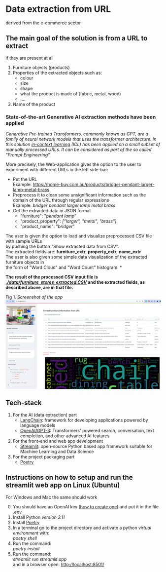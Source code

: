 # Data extraction from URL 
derived from the e-commerce sector

## The main goal of the solution is from a URL to extract 
if they are present at all

1. Furniture objects (products)
2. Properties of the extracted objects such as:
    * colour
    * size
    * shape
    * what the product is made of (fabric, metal, wood)
    * .... 
3. Name of the product

### State-of-the-art Generative AI extraction methods have been applied
_Generative Pre-trained Transformers, commonly known as GPT, are a family of neural network models that uses the transformer architecture. In this solution [in-context learning](https://ai.stanford.edu/blog/understanding-incontext/) (ICL) has been applied on a small subset of manually processed URLs. It can be considered as part of the so called "Prompt Engineering"._

More precisely, the Web-application gives the option to the user to experiment with
different URLs in the left side-bar:
- Put the URL \
Example: https://home-buy.com.au/products/bridger-pendant-larger-lamp-metal-brass 
- Preprocess it to clean some unsignificant information such as the domain of the URL through regular expressions \
Example: _bridger pendant larger lamp metal brass_ 
- Get the extracted data in JSON format 
    - "furniture": "_pendant lamp_" 
    - "product_property": _["larger", "metal", "brass"]_ 
    - "product_name": "_bridger_"

The user is given the option to load and visualize preprocessed CSV file with sample URLs \
by pushing the button "Show extracted data from CSV". \
The extracted fields are: **furniture_extr**, **property_extr**, **name_extr** \
The user is also given some simple data visualization of the extracted furniture objects in \
the form of "Word Cloud" and "Word Count" histogram. *

**The result of the processed CSV input file is [_./data/furniture_stores_extracted.CSV_](./data/furniture_stores_extracted.CSV_) and the extracted fields, as described above, are in that file.**

Fig 1. _Screenshot of the app_
![Screenshot from the WebApp](./screenshots_webapp/Extract_furniture_data_demo.png)

<!-- ![Project structure](./screenshots_webapp/project_structure_extadel.png) -->

## Tech-stack

1. For the AI (data extraction) part
    - [LangChain](https://python.langchain.com/): framework for developing applications powered by language models
    - [OpenAI/GPT-3](https://openai.com/blog/gpt-3-apps): Transformers' powered search, conversation, text completion, and other advanced AI features
2. For the front-end and web app development
    - [Streamlit](https://streamlit.io/): open-source Python based app framework suitable for Machine Learning and Data Science
3. For the project packaging part
    - [Poetry](https://python-poetry.org/)


## Instructions on how to setup and run the streamlit web app on Linux (Ubuntu)
For Windows and Mac the same should work 

0. You should have an OpenAI key ([how to create one](https://gptforwork.com/help/gpt-for-docs/setup/create-openai-api-key)) and put it in the file _.env_
1. Install Python _version 3.11_
2. Install [Poetry](https://python-poetry.org/docs/#installation) 
3. In a terminal go to the project directory and activate a python _virtual environment_ with: \
_poetry shell_
4. Run the command: \
_poetry install_
5. Run the command: \
_streamlit run streamlit.app_ \
and in a browser open: [http://localhost:8501/](http://localhost:8501/)

